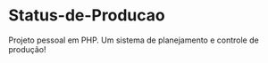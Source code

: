 # Status-de-Producao
 Projeto pessoal em PHP. Um sistema de planejamento e controle de produção!
 
 
